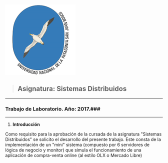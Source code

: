 

![logo](https://github.com/jldevia/SD_TL/blob/master/logo_unpsjb.png)
> ## Asignatura: Sistemas Distribuidos ##
> 


----------

### Trabajo de Laboratorio. Año: 2017.###


----------

 1. **Introducción**
 
Como requisito para la aprobación de la cursada de la asignatura "Sistemas Distribuidos" se solicito el desarrollo del presente trabajo.
Este consta de la implementación de un "mini" sistema (compuesto por 6 servidores de lógica de negocio y monitor) que simula el funcionamiento de una aplicación de compra-venta online (al estilo OLX o Mercado Libre)     

